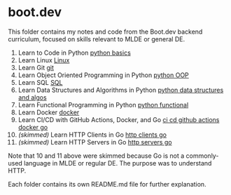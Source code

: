 # boot.dev 

This folder contains my notes and code from the Boot.dev backend curriculum,
 focused on skills relevant to MLDE or general DE.

1. Learn to Code in Python [python basics](./python/basics)
2. Learn Linux [Linux](./Linux)
3. Learn Git [git](./git)
4. Learn Object Oriented Programming in Python [python OOP](./python/OOP)
5. Learn SQL [SQL](./SQL)
6. Learn Data Structures and Algorithms in Python [python data structures and algos](./python/data-structures-and-algos)
7. Learn Functional Programming in Python [python functional](./python/functional)
8. Learn Docker [docker](./docker)
9. Learn CI/CD with GitHub Actions, Docker, and Go [ci cd github actions docker go](./ci-cd-github-actions-docker-go)
10. _(skimmed)_ Learn HTTP Clients in Go [http clients go](./http-clients-go)
11. _(skimmed)_ Learn HTTP Servers in Go [http servers go](./http-servers-go)

Note that 10 and 11 above were skimmed because Go is not a commonly-used language in MLDE 
or regular DE. The purpose was to understand HTTP.

Each folder contains its own README.md file for further explanation.
